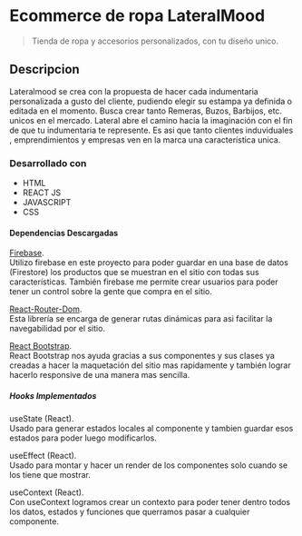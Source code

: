 # Ecommerce de ropa LateralMood

> Tienda de ropa y accesorios personalizados, con tu diseño unico.


## Descripcion

Lateralmood se crea con la propuesta de hacer cada indumentaria personalizada a gusto del cliente, pudiendo elegir su estampa ya definida o editada en el momento. Busca crear tanto Remeras, Buzos, Barbijos, etc. unicos en el mercado.
Lateral abre el camino hacia la imaginación con el fin de que tu indumentaria te represente. Es asi que tanto clientes induviduales , emprendimientos y empresas ven en la marca una característica unica.

### Desarrollado con

- HTML
- REACT JS
- JAVASCRIPT
- CSS

#### Dependencias Descargadas

[Firebase](https://firebase.google.com/).\
Utilizo firebase en este proyecto para poder guardar en una base de datos (Firestore) los productos que se muestran en el sitio con todas sus características.
También firebase me permite crear usuarios para poder tener un control sobre la gente que compra en el sitio.

[React-Router-Dom](https://reactrouter.com/web/guides/quick-start).\
Esta librería se encarga de generar rutas dinámicas para asi facilitar la navegabilidad por el sitio.

[React Bootstrap](https://react-bootstrap.github.io/).\
React Bootstrap nos ayuda gracias a sus componentes y sus clases ya creadas a hacer la maquetación del sitio mas rapidamente y también lograr hacerlo responsive de una manera mas sencilla.

##### Hooks Implementados

useState (React).\
Usado para generar estados locales al componente y tambien guardar esos estados para poder luego modificarlos.

useEffect (React).\
Usado para montar y hacer un render de los componentes solo cuando se los tiene que mostrar.

useContext (React).\
Con useContext logramos crear un contexto para poder tener dentro todos los datos, estados y funciones que querramos pasar a cualquier componente.

